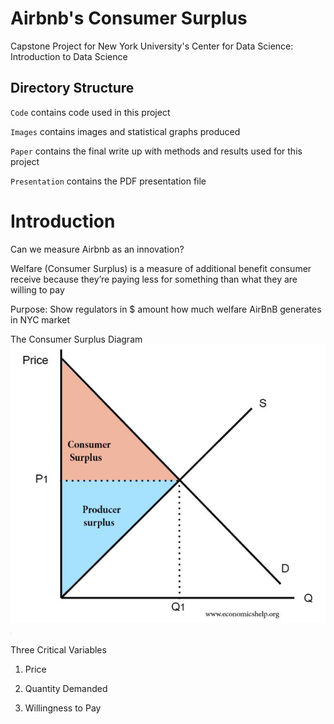 # Airbnb's Consumer Surplus

Capstone Project for New York University's Center for Data Science: Introduction to Data Science

## Directory Structure
`Code` contains code used in this project

`Images` contains images and statistical graphs produced

`Paper` contains the final write up with methods and results used for this project

`Presentation` contains the PDF presentation file

# Introduction
Can we measure Airbnb as an innovation?

Welfare (Consumer Surplus) is a measure of additional benefit consumer receive because they’re paying less for something than what they are willing to pay

Purpose: Show regulators in $ amount how much welfare AirBnB generates in NYC market

The Consumer Surplus Diagram
![Consumer Surplus](Images/ConsumerSurplus.jpg)
<img src="Images/ConsumerSurplus.jpg" width="2">

Three Critical Variables
1. Price

2. Quantity Demanded

3. Willingness to Pay
